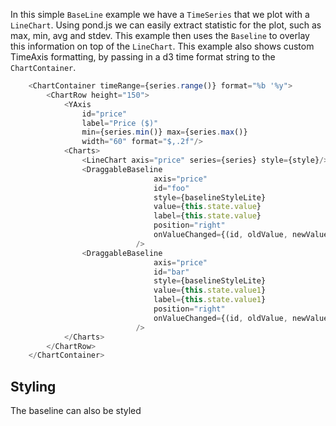 
In this simple `BaseLine` example we have a `TimeSeries` that we plot with a `LineChart`. Using pond.js we can easily extract statistic for the plot, such as max, min, avg and stdev. This example then uses the `Baseline` to overlay this information on top of the `LineChart`. This example also shows custom TimeAxis formatting, by passing in a d3 time format string to the `ChartContainer`.

```js
    <ChartContainer timeRange={series.range()} format="%b '%y">
        <ChartRow height="150">
            <YAxis
                id="price"
                label="Price ($)"
                min={series.min()} max={series.max()}
                width="60" format="$,.2f"/>
            <Charts>
                <LineChart axis="price" series={series} style={style}/>
                <DraggableBaseline
                                axis="price"
                                id="foo"
                                style={baselineStyleLite}
                                value={this.state.value}
                                label={this.state.value}
                                position="right"
                                onValueChanged={(id, oldValue, newValue) => this.setState({value: parseFloat(newValue.toFixed(3))})}
                            />
                <DraggableBaseline
                                axis="price"
                                id="bar"
                                style={baselineStyleLite}
                                value={this.state.value1}
                                label={this.state.value1}
                                position="right"
                                onValueChanged={(id, oldValue, newValue) => this.setState({value1: parseFloat(newValue.toFixed(3))})}
                            />
            </Charts>
        </ChartRow>
    </ChartContainer>
```

## Styling

The baseline can also be styled

